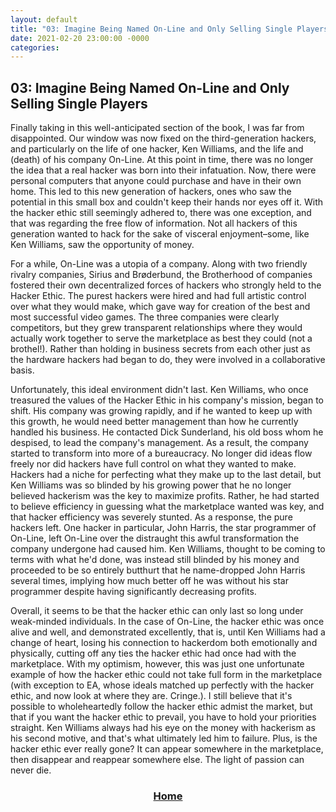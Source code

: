 ```yaml
---	
layout: default	
title: "03: Imagine Being Named On-Line and Only Selling Single Players"	
date: 2021-02-20 23:00:00 -0000	
categories:	
---
```


## 03: Imagine Being Named On-Line and Only Selling Single Players

Finally taking in this well-anticipated section of the book, I was far from disappointed. Our window was now fixed on the third-generation hackers, and particularly on the life of one hacker, Ken Williams, and the life and (death) of his company On-Line. At this point in time, there was no longer the idea that a real hacker was born into their infatuation. Now, there were personal computers that anyone could purchase and have in their own home. This led to this new generation of hackers, ones who saw the potential in this small box and couldn't keep their hands nor eyes off it. With the hacker ethic still seemingly adhered to, there was one exception, and that was regarding the free flow of information. Not all hackers of this generation wanted to hack for the sake of visceral enjoyment–some, like Ken Williams, saw the opportunity of money.

For a while, On-Line was a utopia of a company. Along with two friendly rivalry companies, Sirius and Brøderbund, the Brotherhood of companies fostered their own decentralized forces of hackers who strongly held to the Hacker Ethic. The purest hackers were hired and had full artistic control over what they would make, which gave way for creation of the best and most successful video games. The three companies were clearly competitors, but they grew transparent relationships where they would actually work together to serve the marketplace as best they could (not a brothel!). Rather than holding in business secrets from each other just as the hardware hackers had began to do, they were involved in a collaborative basis.

Unfortunately, this ideal environment didn't last. Ken Williams, who once treasured the values of the Hacker Ethic in his company's mission, began to shift. His company was growing rapidly, and if he wanted to keep up with this growth, he would need better management than how he currently handled his business. He contacted Dick Sunderland, his old boss whom he despised, to lead the company's management. As a result, the company started to transform into more of a bureaucracy. No longer did ideas flow freely nor did hackers have full control on what they wanted to make. Hackers had a niche for perfecting what they make up to the last detail, but Ken Williams was so blinded by his growing power that he no longer believed hackerism was the key to maximize profits. Rather, he had started to believe efficiency in guessing what the marketplace wanted was key, and that hacker efficiency was severely stunted. As a response, the pure hackers left. One hacker in particular, John Harris, the star programmer of On-Line, left On-Line over the distraught this awful transformation the company undergone had caused him. Ken Williams, thought to be coming to terms with what he'd done, was instead still blinded by his money and proceeded to be so entirely butthurt that he name-dropped John Harris several times, implying how much better off he was without his star programmer despite having significantly decreasing profits.

Overall, it seems to be that the hacker ethic can only last so long under weak-minded individuals. In the case of On-Line, the hacker ethic was once alive and well, and demonstrated excellently, that is, until Ken Williams had a change of heart, losing his connection to hackerdom both emotionally and physically, cutting off any ties the hacker ethic had once had with the marketplace. With my optimism, however, this was just one unfortunate example of how the hacker ethic could not take full form in the marketplace (with exception to EA, whose ideals matched up perfectly with the hacker ethic, and now look at where they are. Cringe.). I still believe that it's possible to wholeheartedly follow the hacker ethic admist the market, but that if you want the hacker ethic to prevail, you have to hold your priorities straight. Ken Williams always had his eye on the money with hackerism as his second motive, and that's what ultimately led him to failure. Plus, is the hacker ethic ever really gone? It can appear somewhere in the marketplace, then disappear and reappear somewhere else. The light of passion can never die.


### [<center>Home</center>](https://nuolong.github.io/hacker-blog/)
